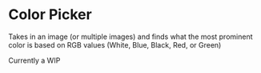 # Color Picker

Takes in an image (or multiple images) and finds what the most prominent color is based on RGB values (White, Blue, Black, Red, or Green)

Currently a WIP
